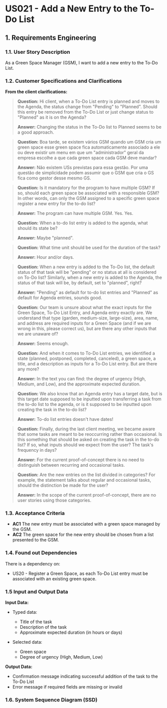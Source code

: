 # US021 - Add a New Entry to the To-Do List

## 1. Requirements Engineering

### 1.1. User Story Description

As a Green Space Manager (GSM), I want to add a new entry to the To-Do List.

### 1.2. Customer Specifications and Clarifications 

**From the client clarifications:**

> **Question:** Hi client, when a To-Do List entry is planned and moves to the Agenda, the status change from "Pending" to "Planned". Should this entry be removed from the To-Do List or just change status to "Planned" as it is on the Agenda?
>
> **Answer:** Changing the status in the To-Do list to Planned seems to be a good approach.

> **Question:** Boa tarde, se existem vários GSM quando um GSM cria um green space esse green space fica automaticamente associado a ele ou deve existir um menu em que um "administrador" geral da empresa escolhe a que cada green space cada GSM deve mandar?
>
> **Answer:** Não existem USs previstas para essa gestão. Por uma questão de simplicidade podem assumir que o GSM que cria o GS fica como gestor desse mesmo GS.

> **Question:** Is it mandatory for the program to have multiple GSM? If so, should each green space be associated with a responsible GSM? In other words, can only the GSM assigned to a specific green space register a new entry for the to-do list?
>
> **Answer:** The program can have multiple GSM. Yes. Yes.

> **Question:** When a to-do list entry is added to the agenda, what should its state be?
>
> **Answer:** Maybe "planned".

> **Question:** What time unit should be used for the duration of the task?
>
> **Answer:** Hour and/or days.

> **Question:** When a new entry is added to the To-Do list, the default status of that task will be "pending" or no status at all is considered on To-Do list? Similarly, when a new entry is added to the Agenda, the status of that task will be, by default, set to "planned", right?
>
> **Answer:** "Pending" as default for to-do list entries and "Planned" as default for Agenda entries, sounds good.

> **Question:** Our team is unsure about what the exact inputs for the Green Space, To-Do List Entry, and Agenda entry exactly are. We understand that type (garden, medium-size, large-size), area, name, and address are required inputs for a Green Space (and if we are wrong in this, please correct us), but are there any other inputs that we are unaware of?
>
> **Answer:** Seems enough. 

> **Question:** And when it comes to To-Do List entries, we identified a state (planned, postponed, completed, canceled), a green space, a title, and a description as inputs for a To-Do List entry. But are there any more?
>
> **Answer:** In the text you can find: the degree of urgency (High, Medium, and Low), and the approximate expected duration.

> **Question:** We also know that an Agenda entry has a target date, but is this target date supposed to be inputted upon transferring a task from the to-do list to the agenda, or is it supposed to be inputted upon creating the task in the to-do list?
>
> **Answer:** To-do list entries doesn't have dates!

> **Question:** Finally, during the last client meeting, we became aware that some tasks are meant to be reoccurring rather than occasional. Is this something that should be asked on creating the task in the to-do list? If so, what inputs should we expect from the user? The task's frequency in days?
>
> **Answer:** For the current proof-of-concept there is no need to distinguish between recurring and occasional tasks.

> **Question:** Are the new entries on the list divided in categories? For example, the statement talks about regular and occasional tasks, should the distinction be made for the user?
>
> **Answer:** In the scope of the current proof-of-concept, there are no user stories using those categories.

### 1.3. Acceptance Criteria

* **AC1** The new entry must be associated with a green space managed by the GSM.
* **AC2** The green space for the new entry should be chosen from a list presented to the GSM.

### 1.4. Found out Dependencies

There is a dependency on:

* US20 - Register a Green Space, as each To-Do List entry must be associated with an existing green space.

### 1.5 Input and Output Data

**Input Data:**

* Typed data:
  - Title of the task
  - Description of the task
  - Approximate expected duration (in hours or days)

* Selected data:
  - Green space
  - Degree of urgency (High, Medium, Low)

**Output Data:**

* Confirmation message indicating successful addition of the task to the To-Do List
* Error message if required fields are missing or invalid

### 1.6. System Sequence Diagram (SSD)

